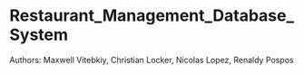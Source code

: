 # Restaurant_Management_Database_System

Authors: Maxwell Vitebkiy, 
         Christian Locker,
         Nicolas Lopez, 
         Renaldy Pospos
